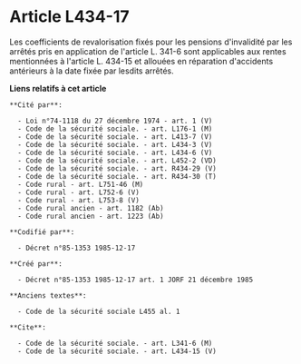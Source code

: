 # Article L434-17

Les coefficients de revalorisation fixés pour les pensions d'invalidité par les arrêtés pris en application de l'article L.
341-6 sont applicables aux rentes mentionnées à l'article L. 434-15 et allouées en réparation d'accidents antérieurs à la
date fixée par lesdits arrêtés.

**Liens relatifs à cet article**

	**Cité par**:

	  - Loi n°74-1118 du 27 décembre 1974 - art. 1 (V)
	  - Code de la sécurité sociale. - art. L176-1 (M)
	  - Code de la sécurité sociale. - art. L413-7 (V)
	  - Code de la sécurité sociale. - art. L434-3 (V)
	  - Code de la sécurité sociale. - art. L434-6 (V)
	  - Code de la sécurité sociale. - art. L452-2 (VD)
	  - Code de la sécurité sociale. - art. R434-29 (V)
	  - Code de la sécurité sociale. - art. R434-30 (T)
	  - Code rural - art. L751-46 (M)
	  - Code rural - art. L752-6 (V)
	  - Code rural - art. L753-8 (V)
	  - Code rural ancien - art. 1182 (Ab)
	  - Code rural ancien - art. 1223 (Ab)

	**Codifié par**:

	  - Décret n°85-1353 1985-12-17

	**Créé par**:

	  - Décret n°85-1353 1985-12-17 art. 1 JORF 21 décembre 1985

	**Anciens textes**:

	  - Code de la sécurité sociale L455 al. 1

	**Cite**:

	  - Code de la sécurité sociale. - art. L341-6 (M)
	  - Code de la sécurité sociale. - art. L434-15 (V)
